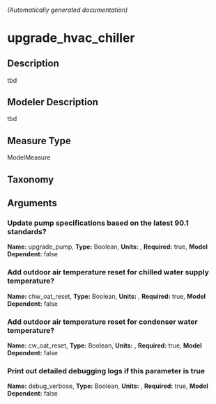 

###### (Automatically generated documentation)

# upgrade_hvac_chiller

## Description
tbd

## Modeler Description
tbd

## Measure Type
ModelMeasure

## Taxonomy


## Arguments


### Update pump specifications based on the latest 90.1 standards?

**Name:** upgrade_pump,
**Type:** Boolean,
**Units:** ,
**Required:** true,
**Model Dependent:** false


### Add outdoor air temperature reset for chilled water supply temperature?

**Name:** chw_oat_reset,
**Type:** Boolean,
**Units:** ,
**Required:** true,
**Model Dependent:** false


### Add outdoor air temperature reset for condenser water temperature?

**Name:** cw_oat_reset,
**Type:** Boolean,
**Units:** ,
**Required:** true,
**Model Dependent:** false


### Print out detailed debugging logs if this parameter is true

**Name:** debug_verbose,
**Type:** Boolean,
**Units:** ,
**Required:** true,
**Model Dependent:** false







